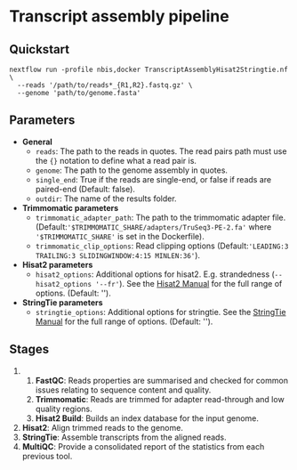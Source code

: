 # Transcript assembly pipeline

## Quickstart

```
nextflow run -profile nbis,docker TranscriptAssemblyHisat2Stringtie.nf \
  --reads '/path/to/reads*_{R1,R2}.fastq.gz' \
  --genome 'path/to/genome.fasta'
```

## Parameters

* **General**
    * `reads`: The path to the reads in quotes. The read pairs path must use the `{}` notation to define what a read pair is.
    * `genome`: The path to the genome assembly in quotes.
    * `single_end`: True if the reads are single-end, or false if reads are paired-end (Default: false).
    * `outdir`: The name of the results folder.
* **Trimmomatic parameters**
    * `trimmomatic_adapter_path`: The path to the trimmomatic adapter file. (Default:`'$TRIMMOMATIC_SHARE/adapters/TruSeq3-PE-2.fa'` 
    where `'$TRIMMOMATIC_SHARE'` is set in the Dockerfile).
    * `trimmomatic_clip_options`: Read clipping options (Default:`'LEADING:3 TRAILING:3 SLIDINGWINDOW:4:15 MINLEN:36'`).
* **Hisat2 parameters**
    * `hisat2_options`: Additional options for hisat2. E.g. strandedness (`--hisat2_options '--fr'`). 
    See the [Hisat2 Manual](https://ccb.jhu.edu/software/hisat2/manual.shtml) for the full range of options.
    (Default: '').
* **StringTie parameters**
    * `stringtie_options`: Additional options for stringtie. See the 
    [StringTie Manual](http://ccb.jhu.edu/software/stringtie/index.shtml?t=manual) for the full range of options.
    (Default: '').

## Stages

1.
    1. **FastQC**: Reads properties are summarised and checked for common issues relating to sequence content and quality.
    2. **Trimmomatic**: Reads are trimmed for adapter read-through and low quality regions.
    3. **Hisat2 Build**: Builds an index database for the input genome.
2. **Hisat2**: Align trimmed reads to the genome.
3. **StringTie**: Assemble transcripts from the aligned reads.
4. **MultiQC**: Provide a consolidated report of the statistics from each previous tool. 
